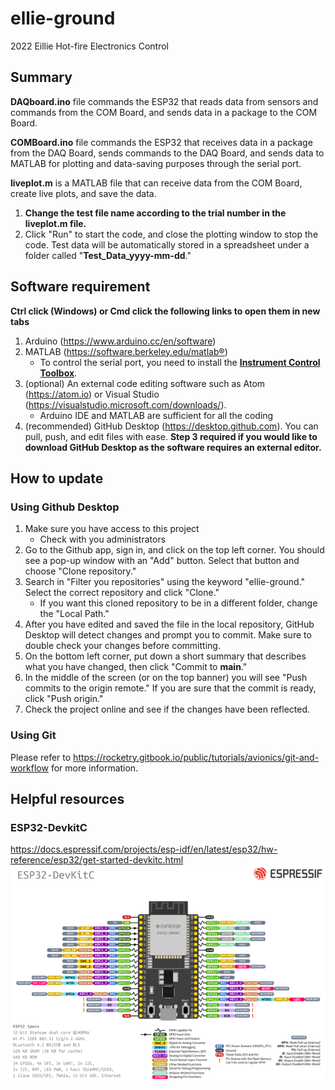 # ellie-ground
2022 Eillie Hot-fire Electronics Control

## Summary
**DAQboard.ino** file commands the ESP32 that reads data from sensors and commands from the COM Board, and sends data in a package to the COM Board.

**COMBoard.ino** file commands the ESP32 that receives data in a package from the DAQ  Board, sends commands to the DAQ Board, and sends data to MATLAB for plotting and data-saving purposes through the serial port.

**liveplot.m** is a MATLAB file that can receive data from the COM Board, create live plots, and save the data.
  1. **Change the test file name according to the trial number in the liveplot.m file.**
  2. Click "Run" to start the code, and close the plotting window to stop the code. Test data will be automatically stored in a spreadsheet under a folder called "**Test_Data_yyyy-mm-dd**."

## Software requirement
**Ctrl click (Windows) or Cmd click the following links to open them in new tabs**
1. Arduino (https://www.arduino.cc/en/software)
2. MATLAB (https://software.berkeley.edu/matlab®)
    - To control the serial port, you need to install the [**Instrument Control Toolbox**](https://www.mathworks.com/products/instrument.html).
3. (optional) An external code editing software such as Atom (https://atom.io) or Visual Studio (https://visualstudio.microsoft.com/downloads/).
    - Arduino IDE and MATLAB are sufficient for all the coding
4. (recommended) GitHub Desktop (https://desktop.github.com). You can pull, push, and edit files with ease. **Step 3 required if you would like to download GitHub Desktop as the software requires an external editor.**

## How to update
### Using Github Desktop
1. Make sure you have access to this project
    - Check with you administrators
2. Go to the Github app, sign in, and click on the top left corner. You should see a pop-up window with an "Add" button. Select that button and choose "Clone repository."
3. Search in "Filter you repositories" using the keyword "ellie-ground." Select the correct repository and click "Clone."
    - If you want this cloned repository to be in a different folder, change the "Local Path."
4. After you have edited and saved the file in the local repository, GitHub Desktop will detect changes and prompt you to commit. Make sure to double check your changes before committing.
5. On the bottom left corner, put down a short summary that describes what you have changed, then click "Commit to **main**."
6. In the middle of the screen (or on the top banner) you will see "Push commits to the origin remote." If you are sure that the commit is ready, click "Push origin."
6. Check the project online and see if the changes have been reflected.

### Using Git
Please refer to https://rocketry.gitbook.io/public/tutorials/avionics/git-and-workflow for more information.

## Helpful resources
### ESP32-DevkitC
https://docs.espressif.com/projects/esp-idf/en/latest/esp32/hw-reference/esp32/get-started-devkitc.html
![ESP32](Misc_resources\esp32-devkitC-v4-pinout.png "Title")
